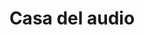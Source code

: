 ---
title: "Casa del audio"
url: /ciudad-autonoma-de-buenos-aires/casa-del-audio/
shop: Supermarkt
---